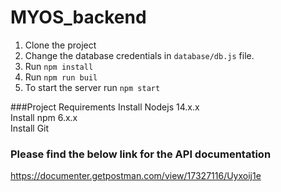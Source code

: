 # MYOS_backend

1. Clone the project
2. Change the database credentials in `database/db.js` file.
3. Run `npm install`
4. Run `npm run buil`
5. To start the server run `npm start`

###Project Requirements
Install Nodejs 14.x.x \
Install npm 6.x.x \
Install Git


### Please find the below link for the API documentation

https://documenter.getpostman.com/view/17327116/Uyxoij1e 

